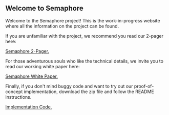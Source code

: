 ## Welcome to Semaphore

Welcome to the Semaphore project! This is the work-in-progress website where all the information on the project can be found.
 
If you are unfamiliar with the project, we recommend you read our 2-pager here:

<a href="https://sirlemmings.github.io/Semaphore/2 pager.pdf" target="_blank">Semaphore 2-Pager.</a>

For those adventurous souls who like the technical details, we invite you to read our working white paper here:

<a href="https://sirlemmings.github.io/Semaphore/Semaphore_v2.1.pdf" target="_blank">Semaphore White Paper.</a>

Finally, if you don't mind buggy code and want to try out our proof-of-concept implementation, download the zip file and follow the README instructions.

<a href="https://github.com/SirLemmings/Semaphore/Semaphore-main.zip" target="_blank">Implementation Code.</a>
